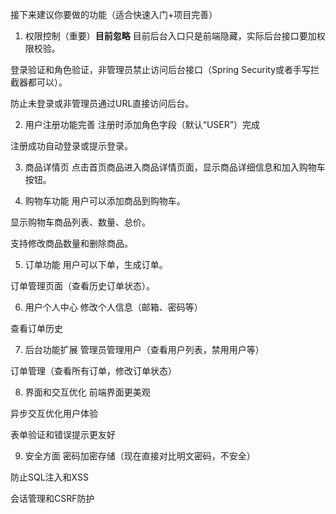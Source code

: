 接下来建议你要做的功能（适合快速入门+项目完善）
1. 权限控制（重要）**目前忽略**
目前后台入口只是前端隐藏，实际后台接口要加权限校验。

登录验证和角色验证，非管理员禁止访问后台接口（Spring Security或者手写拦截器都可以）。

防止未登录或非管理员通过URL直接访问后台。

2. 用户注册功能完善
   注册时添加角色字段（默认“USER”）完成

注册成功自动登录或提示登录。

3. 商品详情页
   点击首页商品进入商品详情页面，显示商品详细信息和加入购物车按钮。

4. 购物车功能
   用户可以添加商品到购物车。

显示购物车商品列表、数量、总价。

支持修改商品数量和删除商品。

5. 订单功能
   用户可以下单，生成订单。

订单管理页面（查看历史订单状态）。

6. 用户个人中心
   修改个人信息（邮箱、密码等）

查看订单历史

7. 后台功能扩展
   管理员管理用户（查看用户列表，禁用用户等）

订单管理（查看所有订单，修改订单状态）

8. 界面和交互优化
   前端界面更美观

异步交互优化用户体验

表单验证和错误提示更友好

9. 安全方面
   密码加密存储（现在直接对比明文密码，不安全）

防止SQL注入和XSS

会话管理和CSRF防护